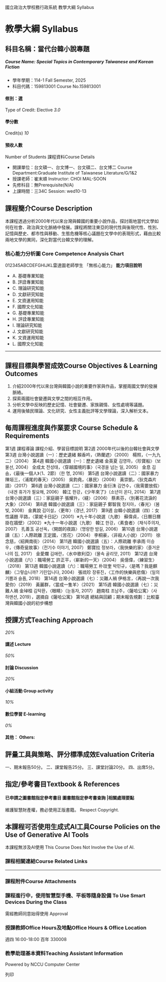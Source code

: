 國立政治大學校務行政系統 教學大綱 Syllabus
# 教學大綱 Syllabus
##  科目名稱：當代台韓小說專題
#####  Course Name: Special Topics in Contemporary Taiwanese and Korean Fiction
  * 學年學期：114-1 Fall Semester, 2025 
  * 科目代碼：159813001 Course No.159813001


#### 修別：選
Type of Credit: Elective 
_3.0_
#### 學分數
Credit(s)
_10_
#### 預收人數
Number of Students
課程資料Course Details
  * 開課單位：台文碩一、台文博一、台文碩二、台文博二 Course Department:Graduate Institute of Taiwanese Literature/G/1&2 
  * 授課老師：崔末順 Instructor: CHOI MAL-SOON 
  * 先修科目：無Prerequisite(N/A)
  * 上課時間：三34C Session: wed10-13


##  課程簡介Course Description
本課程透過分析2000年代以來台灣與韓國的重要小說作品，探討兩地當代文學如何在社會、政治與文化脈絡中發展。課程將關注東亞的現代性與後現代性、性別、記憶與歷史、都市性與移動、生態危機等核心議題在文學中的表現形式，藉由比較兩地文學的異同，深化對當代台韓文學的理解。
###  核心能力分析圖 Core Competence Analysis Chart
012345ABCDEFGHIJKL雷達圖老師學生
「無核心能力」 
**能力項目說明**
  * A. 基礎專業知能
  * B. 評詮專業知能
  * C. 理論研究知能
  * D. 文獻研究知能
  * E. 文資運用知能
  * F. 國際文化知能
  * G. 基礎專業知能
  * H. 評詮專業知能
  * I. 理論研究知能
  * J. 文獻研究知能
  * K. 文資運用知能
  * L. 國際文化知能


* * *
##  課程目標與學習成效Course Objectives & Learning Outcomes 
1. 介紹2000年代以來台灣與韓國小說的重要作家與作品，掌握兩國文學的發展脈絡。
2. 探索兩國社會變遷與文學之間的相互作用。
3. 分析文學中反映的歷史記憶、社會變遷、家族親情、女性處境等議題。
4. 運用後殖民理論、文化研究、女性主義批評等文學理論，深入解析文本。
##  每周課程進度與作業要求 Course Schedule & Requirements
第1週 課程導論 課程介紹、學習目標說明
第2週 2000年代以後的台韓社會與文學
第3週 台灣小說選讀（一）：歷史遺緒
賴香吟，〈熱蘭遮〉（2000）
楊照，〈一九九二〉（2004）
第4週 韓國小說選讀（一）：歷史遺緒
金英夏 김영하，〈珍寶船〉（보물선, 2004）
全成太 전성태，〈穿越國境的事〉（국경을 넘는 일, 2005）
金息 김숨，《最後一個人》（1、2節）（한 명, 2016）
第5週 台灣小說選讀（二）：國家暴力
陳垣三，〈浦尾的春天〉（2005）
吳鈞堯，〈暴民〉（2008）
黃崇凱，〈狄克森片語〉（2017）
第6週 台灣小說選讀（二）：國家暴力
金衍洙 김연수，〈我需要放假〉（내겐 휴가가 필요해, 2006）
韓江 한강，《少年來了》（소년이 온다, 2014）
第7週 台灣小說選讀（三）：家庭親子
張耀升，〈縫〉（2006）
蔡素芬，〈別著花流淚的大象〉（2014）
第8週 韓國小說選讀（三）：家庭親子
鄭智我 정지아，〈春光〉（봄빛, 2008）
金異說 김이설，〈更年〉（경년, 2017）
第9週 台韓小說選讀（四）：女性議題
平路，〈蒙妮卡日記〉（2001）※九十年小說選（九歌）
蘇偉貞，〈日曆日曆掛在牆壁〉（2002）※九十一年小說選（九歌）
韓江 한강，〈素食者〉（채식주의자, 2007）
孔善玉 공선옥，〈開朗的夜路〉（명랑한 밤길, 2006） 
第10週 台灣小說選讀（五）：人際疏離
王定國，〈苦花〉（2004）
李桐豪，〈非殺人小說〉（2011）
徐念慈，〈紹興南街〉（2014）
第11週 韓國小說選讀（五）：人際疏離
李承雨 이승우，〈傳奇叟故事〉（전기수 이야기, 2007）
鄭寶拉 정보라，〈我快樂的家〉（즐거운 나의 집, 2017）
金愛爛 김애란，〈水中歌利亞〉（물속 골리앗, 2011）
第12週 台灣小說選讀（六）：職場勞工
許正平，〈嶄新的一天〉（2004）
吳億偉，〈練習生〉（2018）
第13週 韓國小說選讀（六）：職場勞工
朴玟奎 박민규，〈是嗎？我是麒麟〉（그렇습니까? 기린입니다, 2004）
張琉珍 장류진，〈工作的快樂與悲傷〉（일의 기쁨과 슬픔, 2018） 
第14週 台灣小說選讀（七）：災難人禍
伊格言，〈再說一次我愛你〉（2019）
黃麗群，〈當成一隻羊〉（2021）
第15週 韓國小說選讀（七）：災難人禍
金琸桓 김탁환，〈眼睛〉（눈동자, 2017）
趙南柱 조남주，〈薩哈公寓〉（사하맨션, 2019），選摘自《薩哈公寓》
第16週 總結與回顧；期末報告規劃：比較臺灣與韓國小說的初步構想
##  授課方式Teaching Approach
_20%_
####  講述 Lecture
_50%_
####  討論 Discussion
_20%_
####  小組活動 Group activity
_10%_
####  數位學習 E-learning
_0%_
####  其他： Others:
##  評量工具與策略、評分標準成效Evaluation Criteria
一、期末報告50分。
二、課堂報告25分。
三、課堂討論20分。
四、出席5分。
##  指定/參考書目Textbook & References
####  已申請之圖書館指定參考書目  圖書館指定參考書查詢 |相關處理要點
維護智慧財產權，務必使用正版書籍。 Respect Copyright.
##  本課程可否使用生成式AI工具Course Policies on the Use of Generative AI Tools
本課程無涉及AI使用 This Course Does Not Involve the Use of AI.
###  課程相關連結Course Related Links
* * *
###  課程附件Course Attachments
###  課程進行中，使用智慧型手機、平板等隨身設備 To Use Smart Devices During the Class
需經教師同意始得使用  Approval
###  授課教師Office Hours及地點Office Hours & Office Location
週四 16:00-18:00 百年 330008
###  教學助理基本資料Teaching Assistant Information
Powered by NCCU Computer Center
  
列印

